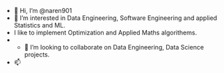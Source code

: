 - 👋 Hi, I’m @naren901
- 👀 I’m interested in Data Engineering, Software Engineering and applied Statistics and ML.
- I like to implement Optimization and Applied Maths algorithems.
- - 💞️ I’m looking to collaborate on Data Engineering, Data Science projects.
- 📫 

<!---
naren901/naren901 is a ✨ special ✨ repository because its `README.md` (this file) appears on your GitHub profile.
You can click the Preview link to take a look at your changes.
--->
